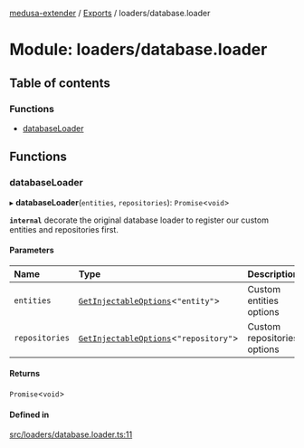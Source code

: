 [medusa-extender](../README.md) / [Exports](../modules.md) / loaders/database.loader

# Module: loaders/database.loader

## Table of contents

### Functions

- [databaseLoader](loaders_database_loader.md#databaseloader)

## Functions

### databaseLoader

▸ **databaseLoader**(`entities`, `repositories`): `Promise`<`void`\>

**`internal`**
decorate the original database loader to register our custom entities and repositories first.

#### Parameters

| Name | Type | Description |
| :------ | :------ | :------ |
| `entities` | [`GetInjectableOptions`](types.md#getinjectableoptions)<``"entity"``\> | Custom entities options |
| `repositories` | [`GetInjectableOptions`](types.md#getinjectableoptions)<``"repository"``\> | Custom repositories options |

#### Returns

`Promise`<`void`\>

#### Defined in

[src/loaders/database.loader.ts:11](https://github.com/adrien2p/medusa-extender/blob/9345158/src/loaders/database.loader.ts#L11)
